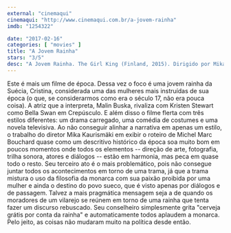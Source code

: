 ```yaml
---
external: "cinemaqui"
cinemaqui: "http://www.cinemaqui.com.br/a-jovem-rainha"
imdb: "1254322"

date: "2017-02-16"
categories: [ "movies" ]
title: "A Jovem Rainha"
stars: "3/5"
desc: "A Jovem Rainha. The Girl King (Finland, 2015). Dirigido por Mika Kaurismäki. Escrito por Michel Marc Bouchard. Com Malin Buska (Queen Kristina), Sarah Gadon (Countess Ebba Sparre), Michael Nyqvist (Chancellor Axel Oxenstierna), Lucas Bryant (Count Johan Oxenstierna), Laura Birn (Countess Erika Erksein), Hippolyte Girardot (Ambassador Pierre Hector Chanut), Peter Lohmeyer (Bishop Of Stockholm), François Arnaud (Karl Gustav Kasimir), Patrick Bauchau (René Descartes)."
---
```

Este é mais um filme de época. Dessa vez o foco é uma jovem rainha da Suécia, Cristina, considerada uma das mulheres mais instruídas de sua época (o que, se considerarmos como era o século 17, não era pouca coisa). A atriz que a interpreta, Malin Buska, rivaliza com Kristen Stewart como Bella Swan em Crepúsculo. E além disso o filme flerta com três estilos diferentes: um drama carregado, uma comédia de costumes e uma novela televisiva. Ao não conseguir alinhar a narrativa em apenas um estilo, o trabalho do diretor Mika Kaurismäki em exibir o roteiro de Michel Marc Bouchard quase como um descritivo histórico da época soa muito bom em poucos momentos onde todos os elementos -- direção de arte, fotografia, trilha sonora, atores e diálogos -- estão em harmonia, mas peca em quase todo o resto. Seu terceiro ato é o mais problemático, pois não consegue juntar todos os acontecimentos em torno de uma trama, já que a trama mistura o uso da filosofia da monarca com sua paixão proibida por uma mulher e ainda o destino do povo sueco, que é visto apenas por diálogos e de passagem. Talvez a mais pragmática mensagem seja a de quando os moradores de um vilarejo se reúnem em torno de uma rainha que tenta fazer um discurso rebuscado. Seu conselheiro simplesmente grita "cerveja grátis por conta da rainha" e automaticamente todos aplaudem a monarca. Pelo jeito, as coisas não mudaram muito na política desde então.
